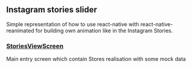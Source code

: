 ## Instagram stories slider

Simple representation of how to use react-native with react-native-reanimated for building own animation like in  the Instagram Stories.

### [StoriesViewScreen](src/navigation/RootStack/StoriesStack/StoriesViewScreen/StoriesViewScreen.tsx)
Main entry screen which contain Stores realisation with some mock data
